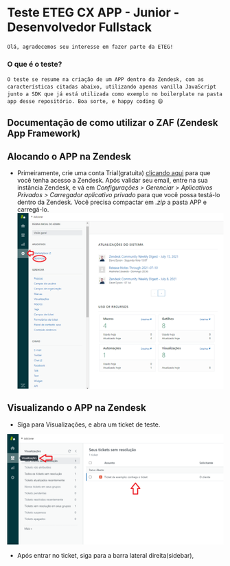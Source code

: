 # Teste ETEG CX APP - Junior - Desenvolvedor Fullstack

`Olá, agradecemos seu interesse em fazer parte da ETEG!`

### O que é o teste?

`O teste se resume na criação de um APP dentro da Zendesk, com as características citadas abaixo, utilizando apenas vanilla JavaScript junto a SDK que já está utilizada como exemplo no boilerplate na pasta app desse repositório. Boa sorte, e happy coding 😄`

## Documentação de como utilizar o ZAF (Zendesk App Framework)



## Alocando o APP na Zendesk

- Primeiramente, crie uma conta Trial(gratuita) [clicando aqui](https://www.zendesk.com.br/register) para que você tenha acesso a Zendesk. Após validar seu email, entre na sua instância Zendesk, e vá em *Configurações > Gerenciar > Aplicativos Privados > Carregador aplicativo privado* para que você possa testá-lo dentro da Zendesk. Você precisa compactar em *.zip* a pasta APP e carregá-lo.
![Admin Zendesk](admin_zendesk.png?raw=true)

## Visualizando o APP na Zendesk

- Siga para Visualizações, e abra um ticket de teste.

![Visualizações](visualizacoes.png?raw=true)

- Após entrar no ticket, siga para a barra lateral direita(sidebar),  
